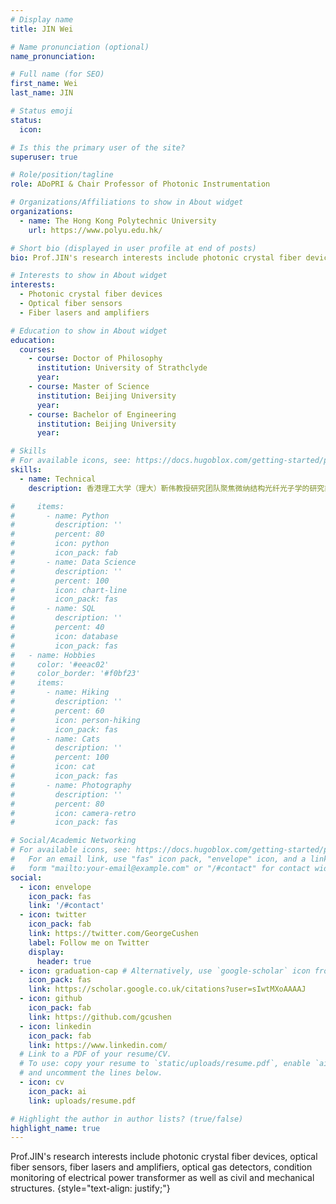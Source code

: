 ```yaml
---
# Display name
title: JIN Wei

# Name pronunciation (optional)
name_pronunciation: 

# Full name (for SEO)
first_name: Wei
last_name: JIN

# Status emoji
status:
  icon: 

# Is this the primary user of the site?
superuser: true

# Role/position/tagline
role: ADoPRI & Chair Professor of Photonic Instrumentation

# Organizations/Affiliations to show in About widget
organizations:
  - name: The Hong Kong Polytechnic University
    url: https://www.polyu.edu.hk/

# Short bio (displayed in user profile at end of posts)
bio: Prof.JIN's research interests include photonic crystal fiber devices, optical fiber sensors, fiber lasers and amplifiers, optical gas detectors, condition monitoring of electrical power transformer as well as civil and mechanical structures.

# Interests to show in About widget
interests:
  - Photonic crystal fiber devices
  - Optical fiber sensors
  - Fiber lasers and amplifiers

# Education to show in About widget
education:
  courses:
    - course: Doctor of Philosophy
      institution: University of Strathclyde
      year:
    - course: Master of Science
      institution: Beijing University
      year:
    - course: Bachelor of Engineering
      institution: Beijing University
      year: 

# Skills
# For available icons, see: https://docs.hugoblox.com/getting-started/page-builder/#icons
skills:
  - name: Technical
    description: 香港理工大学（理大）靳伟教授研究团队聚焦微纳结构光纤光子学的研究前沿，积极探索其在精密测量仪器、光子传感等领域的应用，并已在上述领域取得了突出的研究成果，近期在Nature Communications、Optica 等顶级专业期刊发表论文多篇，博士研究生多次在International Conference on Optical Fiber Sensors (OFS)等高层次国际会议上斩获优秀论文奖。

#     items:
#       - name: Python
#         description: ''
#         percent: 80
#         icon: python
#         icon_pack: fab
#       - name: Data Science
#         description: ''
#         percent: 100
#         icon: chart-line
#         icon_pack: fas
#       - name: SQL
#         description: ''
#         percent: 40
#         icon: database
#         icon_pack: fas
#   - name: Hobbies
#     color: '#eeac02'
#     color_border: '#f0bf23'
#     items:
#       - name: Hiking
#         description: ''
#         percent: 60
#         icon: person-hiking
#         icon_pack: fas
#       - name: Cats
#         description: ''
#         percent: 100
#         icon: cat
#         icon_pack: fas
#       - name: Photography
#         description: ''
#         percent: 80
#         icon: camera-retro
#         icon_pack: fas

# Social/Academic Networking
# For available icons, see: https://docs.hugoblox.com/getting-started/page-builder/#icons
#   For an email link, use "fas" icon pack, "envelope" icon, and a link in the
#   form "mailto:your-email@example.com" or "/#contact" for contact widget.
social:
  - icon: envelope
    icon_pack: fas
    link: '/#contact'
  - icon: twitter
    icon_pack: fab
    link: https://twitter.com/GeorgeCushen
    label: Follow me on Twitter
    display:
      header: true
  - icon: graduation-cap # Alternatively, use `google-scholar` icon from `ai` icon pack
    icon_pack: fas
    link: https://scholar.google.co.uk/citations?user=sIwtMXoAAAAJ
  - icon: github
    icon_pack: fab
    link: https://github.com/gcushen
  - icon: linkedin
    icon_pack: fab
    link: https://www.linkedin.com/
  # Link to a PDF of your resume/CV.
  # To use: copy your resume to `static/uploads/resume.pdf`, enable `ai` icons in `params.yaml`,
  # and uncomment the lines below.
  - icon: cv
    icon_pack: ai
    link: uploads/resume.pdf

# Highlight the author in author lists? (true/false)
highlight_name: true
---
```


Prof.JIN's research interests include photonic crystal fiber devices, optical fiber sensors, fiber lasers and amplifiers, optical gas detectors, condition monitoring of electrical power transformer as well as civil and mechanical structures.
{style="text-align: justify;"}
